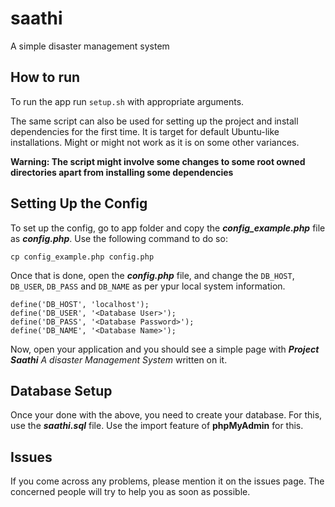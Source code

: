 # saathi
A simple disaster management system

## How to run
To run the app  run `setup.sh` with appropriate arguments.

The same script can also be used for setting up the project and install dependencies for the first time. It is target for default Ubuntu-like installations. Might or might not work as it is on some other variances.

**Warning: The script might involve some changes to some root owned directories apart from installing some dependencies**

## Setting Up the Config
To set up the config, go to app folder and copy the _**config_example.php**_ file as _**config.php**_. Use the following command to do so:


	cp config_example.php config.php


Once that is done, open the _**config.php**_ file, and change the `DB_HOST`, `DB_USER`, `DB_PASS` and `DB_NAME` as per ypur local system information.

	define('DB_HOST', 'localhost');
	define('DB_USER', '<Database User>');
	define('DB_PASS', '<Database Password>');
	define('DB_NAME', '<Database Name>');

Now, open your application and you should see a simple page with _**Project Saathi** A disaster Management System_ written on it.

## Database Setup
Once your done with the above, you need to create your database. For this, use the _**saathi.sql**_ file. Use the import feature of **phpMyAdmin** for this.

## Issues
If you come across any problems, please mention it on the issues page. The concerned people will try to help you as soon as possible.
